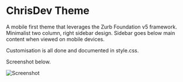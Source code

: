 ChrisDev Theme
================

A mobile first theme that leverages the Zurb Foundation v5 framework. Minimalist two column, 
right sidebar design. Sidebar goes below main content when viewed on mobile devices.

Customisation is all done and documented in style.css.

Screenshot below.

![Screenshot](https://github.com/ilendl2/pelican-themes/blob/master/chrisdev_new/Screenshot.png)
